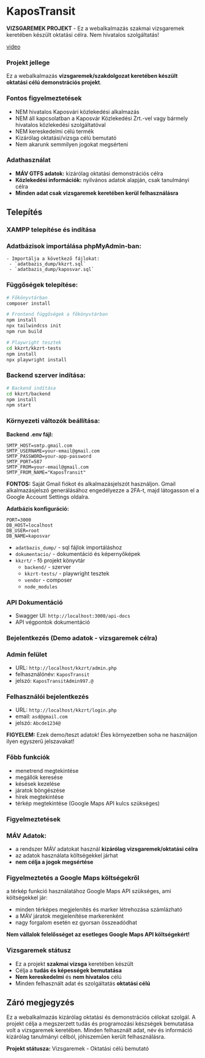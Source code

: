 # KaposTransit

**VIZSGAREMEK PROJEKT** - Ez a webalkalmazás szakmai vizsgaremek keretében készült oktatási célra. Nem hivatalos szolgáltatás!

[video](https://youtu.be/wss1GX4RN0A?feature=shared)


### Projekt jellege
Ez a webalkalmazás **vizsgaremek/szakdolgozat keretében készült oktatási célú demonstrációs projekt**.

### Fontos figyelmeztetések
- NEM hivatalos Kaposvári közlekedési alkalmazás
- NEM áll kapcsolatban a Kaposvár Közlekedési Zrt.-vel vagy bármely hivatalos közlekedési szolgáltatóval
- NEM kereskedelmi célú termék
- Kizárólag oktatási/vizsga célú bemutató
- Nem akarunk semmilyen jogokat megsérteni

### Adathasználat
- **MÁV GTFS adatok:** kizárólag oktatási demonstrációs célra
- **Közlekedési információk:** nyilvános adatok alapján, csak tanulmányi célra
- **Minden adat csak vizsgaremek keretében kerül felhasználásra**

## Telepítés

### XAMPP telepítése és indítása

### Adatbázisok importálása phpMyAdmin-ban:
    - Importálja a következő fájlokat:
     - `adatbazis_dump/kkzrt.sql`
     - `adatbazis_dump/kaposvar.sql`

### Függőségek telepítése:
   ```bash
   # Főkönyvtárban 
   composer install
   
   # Frontend függőségek a főkönyvtárban 
   npm install
   npx tailwindcss init
   npm run build
   
   # Playwright tesztek
   cd kkzrt/kkzrt-tests
   npm install
   npx playwright install
   ```

### Backend szerver indítása:
   ```bash
   # Backend indítása
   cd kkzrt/backend
   npm install
   npm start
   ```

### Környezeti változók beállítása:

**Backend .env fájl:**
   ```env
   SMTP_HOST=smtp.gmail.com
   SMTP_USERNAME=your-email@gmail.com
   SMTP_PASSWORD=your-app-password
   SMTP_PORT=587
   SMTP_FROM=your-email@gmail.com
   SMTP_FROM_NAME="KaposTransit"
   ```

**FONTOS:** Saját Gmail fiókot és alkalmazásjelszót használjon. Gmail alkalmazásjelszó generálásához engedélyezze a 2FA-t, majd látogasson el a Google Account Settings oldalra.

**Adatbázis konfiguráció:**
   ```env
   PORT=3000
   DB_HOST=localhost
   DB_USER=root
   DB_NAME=kaposvar
   ```


* `adatbazis_dump/` - sql fájlok importáláshoz
* `dokumentacio/` - dokumentáció és képernyőképek
* `kkzrt/` - fő projekt könyvtár
   * `backend/` - szerver 
   * `kkzrt-tests/` - playwright tesztek
   * `vendor` - composer
   * `node_modules`

### API Dokumentáció
* Swagger UI: `http://localhost:3000/api-docs`
* API végpontok dokumentáció

### Bejelentkezés (Demo adatok - vizsgaremek célra)

### Admin felület
* URL: `http://localhost/kkzrt/admin.php`
* felhasználónév: `KaposTransit`
* jelszó: `KaposTransitAdmin997.@`

### Felhasználói bejelentkezés
* URL: `http://localhost/kkzrt/login.php`
* email: `asd@gmail.com`
* jelszó: `Abcde1234@`

**FIGYELEM:** Ezek demo/teszt adatok! Éles környezetben soha ne használjon ilyen egyszerű jelszavakat!

### Főbb funkciók
* menetrend megtekintése
* megállók keresése
* késések kezelése
* járatok böngészése
* hírek megtekintése
* térkép megtekintése (Google Maps API kulcs szükséges)

### Figyelmeztetések

### MÁV Adatok:
* a rendszer MÁV adatokat használ **kizárólag vizsgaremek/oktatási célra**
* az adatok használata költségekkel járhat
* **nem célja a jogok megsértése**

### Figyelmeztetés a Google Maps költségekről 
a térkép funkció használatához Google Maps API szükséges, ami költségekkel jár:
* minden térképes megjelenítés és marker létrehozása számlázható
* a MÁV járatok megjelenítése markerenként
* nagy forgalom esetén ez gyorsan összeadódhat

**Nem vállalok felelősséget az esetleges Google Maps API költségekért!**

### Vizsgaremek státusz
* Ez a projekt **szakmai vizsga** keretében készült
* Célja a **tudás és képességek bemutatása**
* **Nem kereskedelmi** és **nem hivatalos** célú
* Minden felhasznált adat és szolgáltatás **oktatási célú**

## Záró megjegyzés

Ez a webalkalmazás kizárólag oktatási és demonstrációs célokat szolgál. A projekt célja a megszerzett tudás és programozási készségek bemutatása volt a vizsgaremek keretében. Minden felhasznált adat, név és információ kizárólag tanulmányi célból, jóhiszeműen került felhasználásra.

**Projekt státusza:** Vizsgaremek - Oktatási célú bemutató

